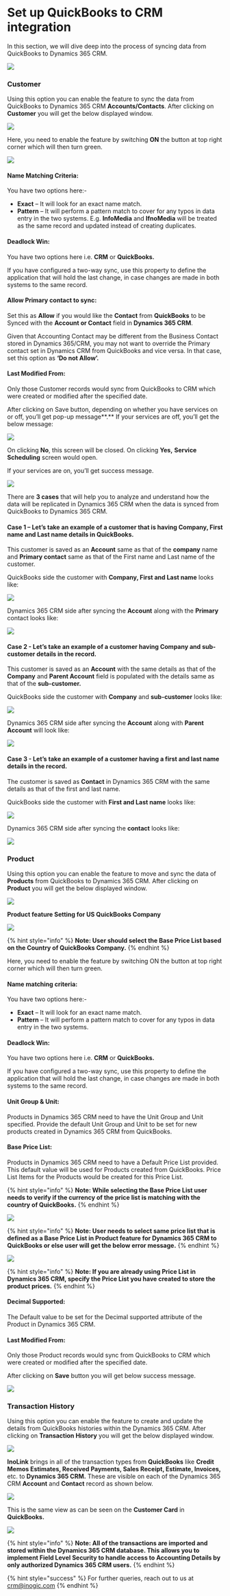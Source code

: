 # Set up QuickBooks to CRM integration

In this section, we will dive deep into the process of syncing data from QuickBooks to Dynamics 365 CRM.

![](<../../.gitbook/assets/QB to CRM\_1 (2).png>)

### Customer

Using this option you can enable the feature to sync the data from QuickBooks to Dynamics 365 CRM **Accounts/Contacts**. After clicking on **Customer** you will get the below displayed window.

![](<../../.gitbook/assets/QB to CRM\_Cust\_1.png>)

Here, you need to enable the feature by switching **ON** the button at top right corner which will then turn green.

![](<../../.gitbook/assets/QB to CRM\_Cust\_2.png>)

#### Name Matching Criteria:

You have two options here:-

* **Exact** – It will look for an exact name match.&#x20;
* **Pattern** – It will perform a pattern match to cover for any typos in data entry in the two systems. E.g. **InfoMedia** and **IfnoMedia** will be treated as the same record and updated instead of creating duplicates.

#### Deadlock Win:

You have two options here i.e. **CRM** or **QuickBooks.**

If you have configured a two-way sync, use this property to define the application that will hold the last change, in case changes are made in both systems to the same record.

#### Allow Primary contact to sync:

Set this as **Allow** if you would like the **Contact** from **QuickBooks** to be Synced with the **Account or Contact** field in **Dynamics 365 CRM**.

Given that Accounting Contact may be different from the Business Contact stored in Dynamics 365/CRM, you may not want to override the Primary contact set in Dynamics CRM from QuickBooks and vice versa. In that case, set this option as **‘Do not Allow’.**

#### Last Modified From:

Only those Customer records would sync from QuickBooks to CRM which were created or modified after the specified date.

After clicking on Save button, depending on whether you have services on or off, you’ll get pop-up message**.** If your services are off, you’ll get the below message:

![](<../../.gitbook/assets/QB to CRM\_Cust\_3.png>)

On clicking **No**, this screen will be closed. On clicking **Yes,** **Service Scheduling** screen would open.

If your services are on, you’ll get success message.

![](<../../.gitbook/assets/QB to CRM\_Cust\_4.png>)

There are **3 cases** that will help you to analyze and understand how the data will be replicated in Dynamics 365 CRM when the data is synced from QuickBooks to Dynamics 365 CRM.

#### Case 1 – Let’s take an example of a customer that is having Company, First name and Last name details in QuickBooks.

This customer is saved as an **Account** same as that of the **company** name and **Primary contact** same as that of the First name and Last name of the customer.

QuickBooks side the customer with **Company, First and Last name** looks like:

![](<../../.gitbook/assets/QB to CRM\_Cust\_5.1.png>)

Dynamics 365 CRM side after syncing the **Account** along with the **Primary** contact looks like:

![](<../../.gitbook/assets/QB to CRM\_Cust\_5.2.png>)

#### Case 2 - Let’s take an example of a customer having Company and sub-customer details in the record.

This customer is saved as an **Account** with the same details as that of the **Company** and **Parent Account** field is populated with the details same as that of the **sub-customer.**

QuickBooks side the customer with **Company** and **sub-customer** looks like:

![](<../../.gitbook/assets/QB to CRM\_Cust\_6.1.png>)

Dynamics 365 CRM side after syncing the **Account** along with **Parent Account** will look like:

![](<../../.gitbook/assets/QB to CRM\_Cust\_6.2.png>)

#### Case 3 - Let’s take an example of a customer having a first and last name details in the record.

The customer is saved as **Contact** in Dynamics 365 CRM with the same details as that of the first and last name.

QuickBooks side the customer with **First and Last name** looks like:

![](<../../.gitbook/assets/QB to CRM\_Cust\_7.1.png>)

Dynamics 365 CRM side after syncing the **contact** looks like:

![](<../../.gitbook/assets/QB to CRM\_Cust\_7.2.png>)

### Product

Using this option you can enable the feature to move and sync the data of **Products** from QuickBooks to Dynamics 365 CRM. After clicking on **Product** you will get the below displayed window.

![](<../../.gitbook/assets/QB to CRM\_Prod\_1.png>)

**Product feature Setting for US QuickBooks Company**

![](<../../.gitbook/assets/QB to CRM\_Prod\_2.png>)

{% hint style="info" %}
**Note: User should select the Base Price List based on the Country of QuickBooks Company.**
{% endhint %}

Here, you need to enable the feature by switching ON the button at top right corner which will then turn green.

#### Name matching criteria:

You have two options here:-

* **Exact** – It will look for an exact name match.&#x20;
* **Pattern** – It will perform a pattern match to cover for any typos in data entry in the two systems.

#### Deadlock Win:

You have two options here i.e. **CRM** or **QuickBooks.**

If you have configured a two-way sync, use this property to define the application that will hold the last change, in case changes are made in both systems to the same record.

#### Unit Group & Unit:

Products in Dynamics 365 CRM need to have the Unit Group and Unit specified. Provide the default Unit Group and Unit to be set for new products created in Dynamics 365 CRM from QuickBooks.

#### Base Price List:

Products in Dynamics 365 CRM need to have a Default Price List provided. This default value will be used for Products created from QuickBooks. Price List Items for the Products would be created for this Price List.

{% hint style="info" %}
**Note: While selecting the Base Price List user needs to verify if the currency of the price list is matching with the country of QuickBooks.**
{% endhint %}

![](<../../.gitbook/assets/QB to CRM\_Prod\_3.png>)

{% hint style="info" %}
**Note: User needs to select same price list that is defined as a Base Price List in Product feature for Dynamics 365 CRM to QuickBooks or else user will get the below error message.**
{% endhint %}

![](<../../.gitbook/assets/QB to CRM\_Prod\_4.png>)

{% hint style="info" %}
**Note: If you are already using Price List in Dynamics 365 CRM, specify the Price List you have created to store the product prices.**
{% endhint %}

#### Decimal Supported:

The Default value to be set for the Decimal supported attribute of the Product in Dynamics 365 CRM.

#### Last Modified From:

Only those Product records would sync from QuickBooks to CRM which were created or modified after the specified date.

After clicking on **Save** button you will get below success message.

![](<../../.gitbook/assets/QB to CRM\_Prod\_5.png>)

### Transaction History

Using this option you can enable the feature to create and update the details from QuickBooks histories within the Dynamics 365 CRM. After clicking on **Transaction History** you will get the below displayed window.

![](<../../.gitbook/assets/QB to CRM\_Tran\_1.png>)

**InoLink** brings in all of the transaction types from **QuickBooks** like **Credit Memos Estimates, Received Payments, Sales Receipt, Estimate, Invoices,** etc. to **Dynamics 365 CRM.** These are visible on each of the Dynamics 365 CRM **Account** and **Contact** record as shown below.

![](<../../.gitbook/assets/QB to CRM\_Tran\_2.png>)

This is the same view as can be seen on the **Customer Card** in **QuickBooks.**

![](<../../.gitbook/assets/QB to CRM\_Tran\_3.png>)

{% hint style="info" %}
**Note: All of the transactions are imported and stored within the Dynamics 365 CRM database. This allows you to implement Field Level Security to handle access to Accounting Details by only authorized Dynamics 365 CRM users.**
{% endhint %}

{% hint style="success" %}
For further queries, reach out to us at [crm@inogic.com](mailto:crm@inogic.com)
{% endhint %}
